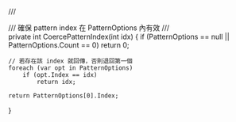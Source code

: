 /// <summary>
/// 確保 pattern index 在 PatternOptions 內有效
/// </summary>
private int CoercePatternIndex(int idx)
{
    if (PatternOptions == null || PatternOptions.Count == 0)
        return 0;

    // 若存在該 index 就回傳，否則退回第一個
    foreach (var opt in PatternOptions)
        if (opt.Index == idx)
            return idx;

    return PatternOptions[0].Index;
}